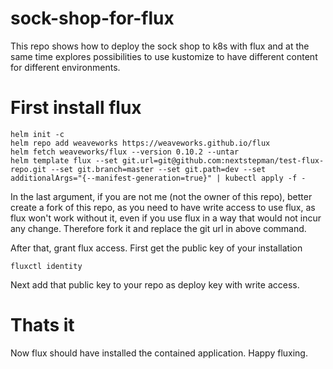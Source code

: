 # sock-shop-for-flux

This repo shows how to deploy the sock shop to k8s with flux and at the same time explores possibilities to use kustomize to have different content for different environments.

# First install flux

```
helm init -c
helm repo add weaveworks https://weaveworks.github.io/flux
helm fetch weaveworks/flux --version 0.10.2 --untar
helm template flux --set git.url=git@github.com:nextstepman/test-flux-repo.git --set git.branch=master --set git.path=dev --set additionalArgs="{--manifest-generation=true}" | kubectl apply -f -
```

In the last argument, if you are not me (not the owner of this repo), better create a fork of this repo, as you need to have write access to use flux, as flux won't work without it, even if you use flux in a way that would not incur any change. Therefore fork it and replace the git url in above command.

After that, grant flux access. First get the public key of your installation

```
fluxctl identity
```

Next add that public key to your repo as deploy key with write access.

# Thats it

Now flux should have installed the contained application. Happy fluxing.




